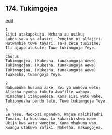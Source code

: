 ## 174. Tukimgojea
[edit](https://docs.google.com/document/d/1ObUVtQmog37ru0_ZoOw1c5B8Vc4epxsp/edit?mode=html)




    1
    Sijui atakapokuja, Mchana au usiku;
    Labda sa-a ya alasiri. Pengine ni alfajiri.
    Hutwambia tuwe tayari, Ta-a zetu tusizime;
    Ili ajapo atukute; Tuwe tukimngoja Yeye.

    Chorus
    Tukimngojea, (Kukesha, tunakungoja Wewe)
    Tukimngojaa, (Kukesha, tunakungoja Wewe)
    Tukimngojaa, (Kukesha, tunakungoja Wewe)
    Twakesha, twamngoja Yeye.

    2
    Nakumbuka huruma zake, Bei ya wokovu wetu;
    Aliacha nyumba tukufu Awafilie wabaya.
    Ninadhani itampendeza, Kama sisi watu wake,
    Tukionyesha pendo letu, Tuwe tukimngoja Yeye.

    3
    Ee Yesu, Mwokozi mpendwa, Wajua nalihifadhi
    Tumaini la kukuona. La kukaribishwa nawe.
    Ukija kwa watu wengine, Kama mhukumu wao,
    Kwangu utakuwa rafiki, Nakesha, nakungojea.



